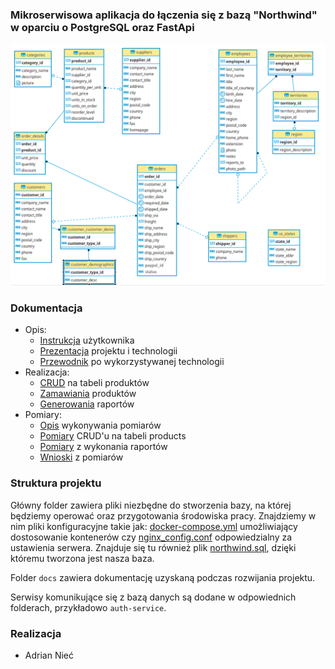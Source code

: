 ### Mikroserwisowa aplikacja do łączenia się z bazą "Northwind" w oparciu o PostgreSQL oraz FastApi

![Diagram](docs/img/ER.png)

### Dokumentacja

- Opis:
  - [Instrukcja](docs/Instrukcja.md) użytkownika
  - [Prezentacja](docs/Wprowadzenie.pdf) projektu i technologii
  - [Przewodnik](docs/Przewodnik.md) po wykorzystywanej technologii
- Realizacja:
  - [CRUD](docs/CRUD.md) na tabeli produktów
  - [Zamawiania](docs/Zamawianie.md) produktów
  - [Generowania](docs/Raporty.md) raportów
- Pomiary:
    - [Opis](docs/Pomiary-opis.md) wykonywania pomiarów
    - [Pomiary](docs/Pomiary-crud.md) CRUD'u na tabeli products
    - [Pomiary](docs/Pomiary-raporty.md) z wykonania raportów
    - [Wnioski](docs/Pomiary-wnioski.md) z pomiarów

### Struktura projektu

Główny folder zawiera pliki niezbędne do stworzenia bazy, na której będziemy operować oraz przygotowania środowiska 
pracy. Znajdziemy w nim pliki konfiguracyjne takie jak: [docker-compose.yml](docker-compose.yml) umożliwiający 
dostosowanie kontenerów czy [nginx_config.conf](nginx_config.conf) odpowiedzialny za ustawienia serwera. Znajduje się 
tu również plik [northwind.sql](northwind.sql), dzięki któremu tworzona jest nasza baza.

Folder `docs` zawiera dokumentację uzyskaną podczas rozwijania projektu.

Serwisy komunikujące się z bazą danych są dodane w odpowiednich folderach, przykładowo `auth-service`.

### Realizacja

- Adrian Nieć
